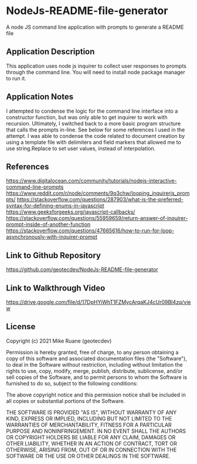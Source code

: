 # NodeJs-README-file-generator
A node JS command line application with prompts to generate a README file

## Application Description
This application uses node js inquirer to collect user responses to prompts through the command line. You will need to install node package manager to run it. 

## Application Notes
I attempted to condense the logic for the command line interface into a constructor function, but was only able to get inquirer to work with recursion. Ultimately, I switched back to a more basic program structure that calls the prompts in-line. See below for some references I used in the attempt. I was able to condense the code related to document creation by using a template file with delimiters and field markers that allowed me to use string.Replace to set user values, instead of interpolation.

## References
https://www.digitalocean.com/community/tutorials/nodejs-interactive-command-line-prompts
https://www.reddit.com/r/node/comments/9q3chw/looping_inquirerjs_prompts/
https://stackoverflow.com/questions/287903/what-is-the-preferred-syntax-for-defining-enums-in-javascript
https://www.geeksforgeeks.org/javascript-callbacks/
https://stackoverflow.com/questions/55959659/return-answer-of-inquirer-prompt-inside-of-another-function
https://stackoverflow.com/questions/47665616/how-to-run-for-loop-asynchronously-with-inquirer-prompt

## Link to Github Repository
https://github.com/geotecdev/NodeJs-README-file-generator

## Link to Walkthrough Video
https://drive.google.com/file/d/17DpHYiWhT1FZMycArqaKJ4cUr09BI4zq/view

## License

Copyright (c) 2021 Mike Ruane (geotecdev)

Permission is hereby granted, free of charge, to any person obtaining a copy of this software and associated documentation files (the "Software"), to deal in the Software without restriction, including without limitation the rights to use, copy, modify, merge, publish, distribute, sublicense, and/or sell copies of the Software, and to permit persons to whom the Software is furnished to do so, subject to the following conditions:

The above copyright notice and this permission notice shall be included in all copies or substantial portions of the Software.

THE SOFTWARE IS PROVIDED "AS IS", WITHOUT WARRANTY OF ANY KIND, EXPRESS OR IMPLIED, INCLUDING BUT NOT LIMITED TO THE WARRANTIES OF MERCHANTABILITY, FITNESS FOR A PARTICULAR PURPOSE AND NONINFRINGEMENT. IN NO EVENT SHALL THE AUTHORS OR COPYRIGHT HOLDERS BE LIABLE FOR ANY CLAIM, DAMAGES OR OTHER LIABILITY, WHETHER IN AN ACTION OF CONTRACT, TORT OR OTHERWISE, ARISING FROM, OUT OF OR IN CONNECTION WITH THE SOFTWARE OR THE USE OR OTHER DEALINGS IN THE SOFTWARE.
